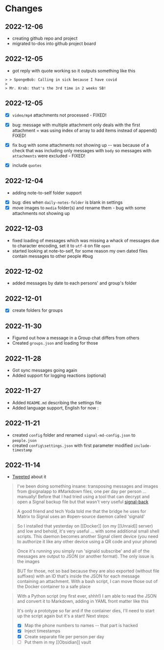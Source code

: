 # Changes

## 2022-12-06

- creating github repo and project
- migrated to-dos into github project board

## 2022-12-05

- got reply with quote working so it outputs something like this

```
> > SpongeBob: Calling in sick because I have covid
>
> Mr. Krab: that's the 3rd time in 2 weeks SB!
```

## 2022-12-05

- [x] `video/mp4` attachments not processed - FIXED!
- [x] bug: message with multiple attachment only deals with the first attachment = was using index of array to add items instead of append()  FIXED!

- [x] fix bug with  some attachments not showing up -- was because of a check that was including only messages with `body` so messages with `attachments` were excluded - FIXED!
- [x] include `quotes`

## 2022-12-04

- adding note-to-self folder support
- [x] bug: dies when `daily-notes-folder` is blank in settings
- [x] move images to `media` folder(s) and rename them - bug with  some attachments not showing up

## 2022-12-03

- fixed loading of messages which was missing a whack of messages due to character encoding, set it to `utf-8` on file `open`
- started looking at note-to-self, for some reason my own dated files contain messages to other people #bug

## 2022-12-02

- added messages by date to each persons' and group's folder

## 2022-12-01

- [x] create folders for groups

## 2022-11-30

- Figured out how a message in a Group chat differs from others
- Created `groups.json` and loading for those

## 2022-11-28

- Got sync messages going again
- Added support for logging reactions (optional)

## 2022-11-27

- Added `README.md`  describing the settings file
- Added language support, English for now :

## 2022-11-21

- created `config` folder and renamed `signal-md-config.json` to `people.json`
- created `config\settings.json` with first parameter modified `include-timestamp`

## 2022-11-14

- [Tweeted](https://twitter.com/NoteApps/status/1592253343979667460) about it

> I've been doing something insane: transposing messages and images from @signalapp to #Markdown files, one per day per person ... manually! Before that I had tried using a tool that can decrypt and open a Signal backup file but that wasn't very useful [signal-back](https://github.com/xeals/signal-back)

> A good friend and tech Yoda told me that the bridge he uses for Matrix to Signal uses an #open-source daemon called 'signald'

> So I installed that yesterday on [[Docker]] (on my [[Unraid]] server) and low and behold, it's very useful ... with some additional small shell scripts. This daemon becomes another Signal client device (you need to authorize it like any other device using a QR code and your phone)

> Once it's running you simply run 'signald subscribe' and all of the messages are output to JSON (or another format). The only issue is the images

> BUT for those, not so bad because they are also exported (without file suffixes) with an ID that's inside the JSON for each message containing an attachment. With a bash script, I can move those out of the Docker container to a safe place

> With a Python script (my first ever, shhh!) I am able to read the JSON and convert it to Markdown, adding in YAML front matter like this

> It's only a prototype so far and if the container dies, I'll need to start up the script again but it's a start! Next steps: 
> - [x] Map the phone numbers to names -- that part is hacked
> - [x] Inject timestamps
> - [x] Create separate file per person per day
> - [ ] Put them in my [[Obsidian]] vault
